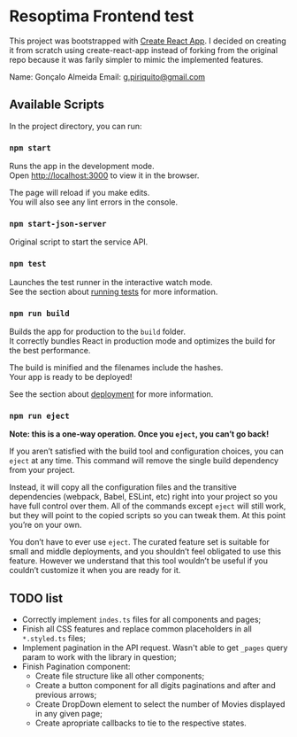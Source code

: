 # Resoptima Frontend test

This project was bootstrapped with [Create React App](https://github.com/facebook/create-react-app). I decided on creating it from scratch using create-react-app instead of forking from the original repo because it was farily simpler to mimic the implemented features.

Name: Gonçalo Almeida
Email: g.piriquito@gmail.com 

## Available Scripts

In the project directory, you can run:

### `npm start`

Runs the app in the development mode.\
Open [http://localhost:3000](http://localhost:3000) to view it in the browser.

The page will reload if you make edits.\
You will also see any lint errors in the console.

### `npm start-json-server`

Original script to start the service API.

### `npm test`

Launches the test runner in the interactive watch mode.\
See the section about [running tests](https://facebook.github.io/create-react-app/docs/running-tests) for more information.

### `npm run build`

Builds the app for production to the `build` folder.\
It correctly bundles React in production mode and optimizes the build for the best performance.

The build is minified and the filenames include the hashes.\
Your app is ready to be deployed!

See the section about [deployment](https://facebook.github.io/create-react-app/docs/deployment) for more information.

### `npm run eject`

**Note: this is a one-way operation. Once you `eject`, you can’t go back!**

If you aren’t satisfied with the build tool and configuration choices, you can `eject` at any time. This command will remove the single build dependency from your project.

Instead, it will copy all the configuration files and the transitive dependencies (webpack, Babel, ESLint, etc) right into your project so you have full control over them. All of the commands except `eject` will still work, but they will point to the copied scripts so you can tweak them. At this point you’re on your own.

You don’t have to ever use `eject`. The curated feature set is suitable for small and middle deployments, and you shouldn’t feel obligated to use this feature. However we understand that this tool wouldn’t be useful if you couldn’t customize it when you are ready for it.

## TODO list

* Correctly implement `indes.ts` files for all components and pages;
* Finish all CSS features and replace common placeholders in all `*.styled.ts` files;
* Implement pagination in the API request. Wasn't able to get `_pages` query param to work with the library in question;
* Finish Pagination component:
    * Create file structure like all other components;
    * Create a button component for all digits paginations and after and previous arrows;
    * Create DropDown element to select the number of Movies displayed in any given page;
    * Create apropriate callbacks to tie to the respective states.
